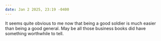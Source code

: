 ```yaml
---
date: Jan 2 2025, 23:19 -0400
---
```


It seems quite obvious to me now that being a good soldier is much easier than being a good general. May be all those business books did have something worthwhile to tell.
